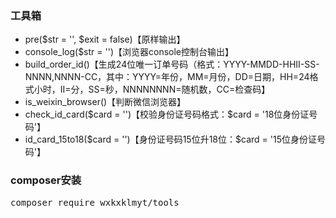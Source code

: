 <h3>工具箱</h3>
<ul>
	<li>pre($str = '', $exit = false)【原样输出】</li>
	<li>console_log($str = '')【浏览器console控制台输出】</li>
	<li>build_order_id()【生成24位唯一订单号码（格式：YYYY-MMDD-HHII-SS-NNNN,NNNN-CC，其中：YYYY=年份，MM=月份，DD=日期，HH=24格式小时，II=分，SS=秒，NNNNNNNN=随机数，CC=检查码】</li>
	<li>is_weixin_browser()【判断微信浏览器】</li>
	<li>check_id_card($card = '')【校验身份证号码格式：$card = '18位身份证号码'】</li>
	<li>id_card_15to18($card = '')【身份证号码15位升18位：$card = '15位身份证号码'】</li>
</ul>
<h3>composer安装</h3>
<pre>
composer require wxkxklmyt/tools
</pre>